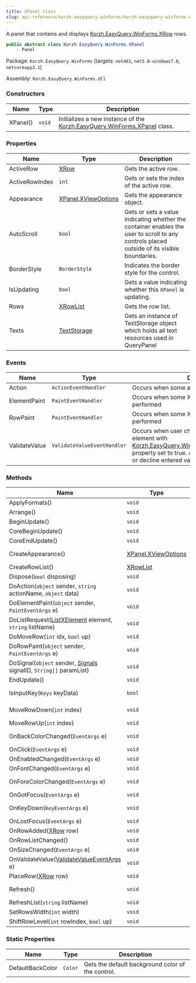 ```yaml
---
title: XPanel class
slug: api-reference/korzh-easyquery-winforms/korzh-easyquery-winforms-namespace/xpanel-class
---
```


A panel that contains and displays [Korzh.EasyQuery.WinForms.XRow](//easyquery/docs/api-reference/korzh-easyquery-winforms/korzh-easyquery-winforms-namespace/xrow-class) rows.
```csharp
public abstract class Korzh.EasyQuery.WinForms.XPanel
    : Panel

```
Package: `Korzh.EasyQuery.WinForms` (targets: `net461`, `net5.0-windows7.0`, `netcoreapp3.1`)

Assembly: `Korzh.EasyQuery.WinForms.dll`

### Constructors

| Name | Type | Description | 
| --- | --- | --- | 
| XPanel() | `void` | Initializes a new instance of the [Korzh.EasyQuery.WinForms.XPanel](//easyquery/docs/api-reference/korzh-easyquery-winforms/korzh-easyquery-winforms-namespace/xpanel-class) class. | 


### Properties

| Name | Type | Description | 
| --- | --- | --- | 
| ActiveRow | [XRow](//easyquery/docs/api-reference/korzh-easyquery-winforms/korzh-easyquery-winforms-namespace/xrow-class) | Gets the active row. | 
| ActiveRowIndex | `int` | Gets or sets the index of the active row. | 
| Appearance | [XPanel.XViewOptions](//easyquery/docs/api-reference/korzh-easyquery-winforms/korzh-easyquery-winforms-namespace/xpanel-xviewoptions-class) | Gets the appearance object. | 
| AutoScroll | `bool` | Gets or sets a value indicating whether the container enables the user to scroll to any controls placed outside of its visible boundaries. | 
| BorderStyle | `BorderStyle` | Indicates the border style for the control. | 
| IsUpdating | `bool` | Gets a value indicating whether this `XPanel` is updating. | 
| Rows | [XRowList](//easyquery/docs/api-reference/korzh-easyquery-winforms/korzh-easyquery-winforms-namespace/xrowlist-class) | Gets the row list. | 
| Texts | [TextStorage](//easyquery/docs/api-reference/korzh-easyquery/korzh-utils-namespace/textstorage-class) | Gets an instance of TextStorage object which holds all text resources used in QueryPanel | 


### Events

| Name | Type | Description | 
| --- | --- | --- | 
| Action | `ActionEventHandler` | Occurs when some action is performed | 
| ElementPaint | `PaintEventHandler` | Occurs when some XPanel element painting is performed | 
| RowPaint | `PaintEventHandler` | Occurs when some XPanel row painting is performed | 
| ValidateValue | `ValidateValueEventHandler` | Occurs when user changes a value of some element with [Korzh.EasyQuery.WinForms.XElement.NeedValidate](//easyquery/docs/api-reference/korzh-easyquery-winforms/korzh-easyquery-winforms-namespace/xelement-class) property set to true.  Allows to validate and accept or decline entered value. | 


### Methods

| Name | Type | Description | 
| --- | --- | --- | 
| ApplyFormats() | `void` | Applies the formats used in panel to all rows. | 
| Arrange() | `void` | Arranges the rows. | 
| BeginUpdate() | `void` | Begins the update process. | 
| CoreBeginUpdate() | `void` | Can be overridden to do some special processing on update start. | 
| CoreEndUpdate() | `void` | Can be overridden to do some special processing on update finish. | 
| CreateAppearance() | [XPanel.XViewOptions](//easyquery/docs/api-reference/korzh-easyquery-winforms/korzh-easyquery-winforms-namespace/xpanel-xviewoptions-class) | Virtual method that creates [Korzh.EasyQuery.WinForms.XPanel.XViewOptions](//easyquery/docs/api-reference/korzh-easyquery-winforms/korzh-easyquery-winforms-namespace/xpanel-class) object used in [Korzh.EasyQuery.WinForms.XPanel](//easyquery/docs/api-reference/korzh-easyquery-winforms/korzh-easyquery-winforms-namespace/xpanel-class). | 
| CreateRowList() | [XRowList](//easyquery/docs/api-reference/korzh-easyquery-winforms/korzh-easyquery-winforms-namespace/xrowlist-class) | Virtual method that creates list of rows. | 
| Dispose(`bool` disposing) | `void` | Clean up any resources being used. | 
| DoAction(`object` sender, `string` actionName, `object` data) | `void` | Performs the action and/or raises [Korzh.EasyQuery.WinForms.XPanel.Action](//easyquery/docs/api-reference/korzh-easyquery-winforms/korzh-easyquery-winforms-namespace/xpanel-class) event. | 
| DoElementPaint(`object` sender, `PaintEventArgs` e) | `void` | Handles Paint event of any element added into the panel. | 
| DoListRequest([ListXElement](//easyquery/docs/api-reference/korzh-easyquery-winforms/korzh-easyquery-winforms-namespace/listxelement-class) element, `string` listName) | `void` | Virtual method for filling the list of [Korzh.EasyQuery.WinForms.ListXElement](//easyquery/docs/api-reference/korzh-easyquery-winforms/korzh-easyquery-winforms-namespace/listxelement-class). | 
| DoMoveRow(`int` idx, `bool` up) | `void` | Virtual method for Ctrl+Arrow signal processing. | 
| DoRowPaint(`object` sender, `PaintEventArgs` e) | `void` | Handles Paint event of any row added into the panel. | 
| DoSignal(`object` sender, [Signals](//easyquery/docs/api-reference/korzh-easyquery-winforms/korzh-easyquery-winforms-namespace/signals-enum) signalID, `String[]` paramList) | `void` | Processes the internal signal. | 
| EndUpdate() | `void` | Ends the update process. | 
| IsInputKey(`Keys` keyData) | `bool` | Determines whether the specified key is a regular  input key or a special key that requires preprocessing. | 
| MoveRowDown(`int` index) | `void` | Moves the row to one position down (taking into account the level of other rows). | 
| MoveRowUp(`int` index) | `void` | Moves the row to one position up (taking into account the level of other rows). | 
| OnBackColorChanged(`EventArgs` e) | `void` | Overrides `System.Windows.Forms.Control.OnBackColorChanged(System.EventArgs)`. | 
| OnClick(`EventArgs` e) | `void` | Overrides `System.Windows.Forms.Control.OnClick(System.EventArgs)`. | 
| OnEnabledChanged(`EventArgs` e) | `void` | Raises the `System.Windows.Forms.Control.EnabledChanged` event. | 
| OnFontChanged(`EventArgs` e) | `void` | Overrides `System.Windows.Forms.Control.OnFontChanged(System.EventArgs)`. | 
| OnForeColorChanged(`EventArgs` e) | `void` | Overrides `System.Windows.Forms.Control.OnForeColorChanged(System.EventArgs)`. | 
| OnGotFocus(`EventArgs` e) | `void` | Overrides `System.Windows.Forms.Control.OnGotFocus(System.EventArgs)`. | 
| OnKeyDown(`KeyEventArgs` e) | `void` | Overrides `System.Windows.Forms.Control.OnKeyDown(System.Windows.Forms.KeyEventArgs)`. | 
| OnLostFocus(`EventArgs` e) | `void` | Overrides `System.Windows.Forms.Control.OnLostFocus(System.EventArgs)`. | 
| OnRowAdded([XRow](//easyquery/docs/api-reference/korzh-easyquery-winforms/korzh-easyquery-winforms-namespace/xrow-class) row) | `void` | Virtual method that is called when the row is added. | 
| OnRowListChanged() | `void` | Virtual method that is called when the list of rows is changed. | 
| OnSizeChanged(`EventArgs` e) | `void` | Overrides `System.Windows.Forms.Control.OnSizeChanged(System.EventArgs)`. | 
| OnValidateValue([ValidateValueEventArgs](//easyquery/docs/api-reference/korzh-easyquery-winforms/korzh-easyquery-winforms-namespace/validatevalueeventargs-class) e) | `void` | Raises the ValidateValue event. | 
| PlaceRow([XRow](//easyquery/docs/api-reference/korzh-easyquery-winforms/korzh-easyquery-winforms-namespace/xrow-class) row) | `void` | Insert row into the list of [Korzh.EasyQuery.WinForms.XPanel](//easyquery/docs/api-reference/korzh-easyquery-winforms/korzh-easyquery-winforms-namespace/xpanel-class) controls. | 
| Refresh() | `void` | Forces the control to invalidate its client area and immediately redraw  itself and any child controls.  Overrides `System.Windows.Forms.Control.Refresh`. | 
| RefreshList(`string` listName) | `void` | Refreshes the list with specified name in all elements of all rows | 
| SetRowsWidth(`int` width) | `void` | Sets the width of the rows. | 
| ShiftRowLevel(`int` rowIndex, `bool` up) | `void` | Shifts the row level. | 


### Static Properties

| Name | Type | Description | 
| --- | --- | --- | 
| DefaultBackColor | `Color` | Gets the default background color of the control. |